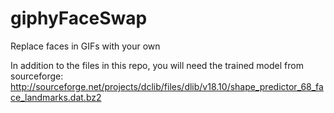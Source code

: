 # giphyFaceSwap
Replace faces in GIFs with your own

In addition to the files in this repo, you will need the trained model from sourceforge:
http://sourceforge.net/projects/dclib/files/dlib/v18.10/shape_predictor_68_face_landmarks.dat.bz2
